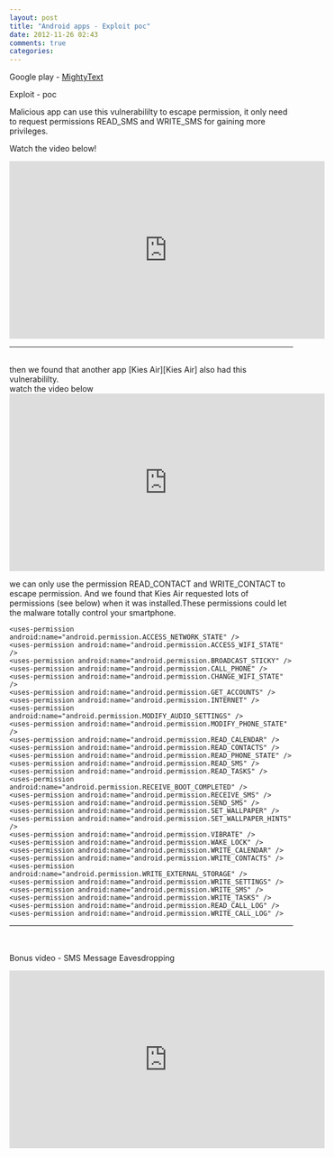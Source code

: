 ```yaml
---
layout: post
title: "Android apps - Exploit poc"
date: 2012-11-26 02:43
comments: true
categories: 
---
```


Google play - [MightyText][MightyText]

Exploit - poc

Malicious app can use this vulnerabililty to escape permission, it only need to request permissions READ_SMS and WRITE_SMS for gaining more privileges.

Watch the video below!

<iframe width="560" height="315" src="http://www.youtube.com/embed/AbFuaKFJVyE" frameborder="0" allowfullscreen></iframe>


[MightyText]:https://play.google.com/store/apps/details?id=com.texty.sms

--- 
<br>
then we found that another app [Kies Air][Kies Air] also had this vulnerabililty.
<br>
watch the video below

<iframe width="560" height="315" src="http://www.youtube.com/embed/ikVj8O99xWY" frameborder="0" allowfullscreen></iframe>

we can only use the permission READ_CONTACT and WRITE_CONTACT to escape permission. And we found that Kies Air requested lots of permissions (see below) when it was installed.These permissions could let the malware totally control your smartphone.

    <uses-permission android:name="android.permission.ACCESS_NETWORK_STATE" />
    <uses-permission android:name="android.permission.ACCESS_WIFI_STATE" />
    <uses-permission android:name="android.permission.BROADCAST_STICKY" />
    <uses-permission android:name="android.permission.CALL_PHONE" />
    <uses-permission android:name="android.permission.CHANGE_WIFI_STATE" />
    <uses-permission android:name="android.permission.GET_ACCOUNTS" />
    <uses-permission android:name="android.permission.INTERNET" />
    <uses-permission android:name="android.permission.MODIFY_AUDIO_SETTINGS" />
    <uses-permission android:name="android.permission.MODIFY_PHONE_STATE" />
    <uses-permission android:name="android.permission.READ_CALENDAR" />
    <uses-permission android:name="android.permission.READ_CONTACTS" />
    <uses-permission android:name="android.permission.READ_PHONE_STATE" />
    <uses-permission android:name="android.permission.READ_SMS" />
    <uses-permission android:name="android.permission.READ_TASKS" />
    <uses-permission android:name="android.permission.RECEIVE_BOOT_COMPLETED" />
    <uses-permission android:name="android.permission.RECEIVE_SMS" />
    <uses-permission android:name="android.permission.SEND_SMS" />
    <uses-permission android:name="android.permission.SET_WALLPAPER" />
    <uses-permission android:name="android.permission.SET_WALLPAPER_HINTS" />
    <uses-permission android:name="android.permission.VIBRATE" />
    <uses-permission android:name="android.permission.WAKE_LOCK" />
    <uses-permission android:name="android.permission.WRITE_CALENDAR" />
    <uses-permission android:name="android.permission.WRITE_CONTACTS" />
    <uses-permission android:name="android.permission.WRITE_EXTERNAL_STORAGE" />
    <uses-permission android:name="android.permission.WRITE_SETTINGS" />
    <uses-permission android:name="android.permission.WRITE_SMS" />
    <uses-permission android:name="android.permission.WRITE_TASKS" />
    <uses-permission android:name="android.permission.READ_CALL_LOG" />
    <uses-permission android:name="android.permission.WRITE_CALL_LOG" /> 


[Kies Air]:https://play.google.com/store/apps/details?id=com.samsung.swift.app.kiesair

---
<br></br>
Bonus video - SMS Message Eavesdropping
<iframe width="560" height="315" src="http://www.youtube.com/embed/fxDmhErQxwk" frameborder="0" allowfullscreen></iframe>

